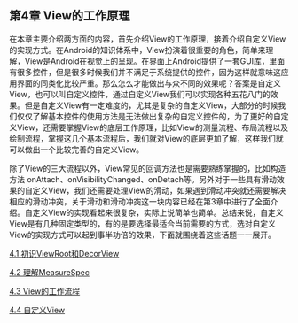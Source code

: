 ## 第4章 View的工作原理

在本章主要介绍两方面的内容，首先介绍View的工作原理，接着介绍自定义View的实现方式。在Android的知识体系中，View扮演着很重要的角色，简单来理解，View是Android在视觉上的呈现。在界面上Android提供了一套GUI库，里面有很多控件，但是很多时候我们并不满足于系统提供的控件，因为这样就意味这应用界面的同类化比较严重。那么怎么才能做出与众不同的效果呢？答案是自定义View，也可以叫自定义控件，通过自定义View我们可以实现各种五花八门的效果。但是自定义View有一定难度的，尤其是复杂的自定义View，大部分的时候我们仅仅了解基本控件的使用方法是无法做出复杂的自定义控件的，为了更好的自定义View，还需要掌握View的底层工作原理，比如View的测量流程、布局流程以及绘制流程，掌握这几个基本流程后，我们就对View的底层更加了解，这样我们就可以做出一个比较完善的自定义View。

除了View的三大流程以外，View常见的回调方法也是需要熟练掌握的，比如构造方法
onAttach、onVisibilityChanged、onDetach等。另外对于一些具有滑动效果的自定义View，我们还需要处理View的滑动，如果遇到滑动冲突就还需要解决相应的滑动冲突，关于滑动和滑动冲突这一块内容已经在第3章中进行了全面介绍。自定义View的实现看起来很复杂，实际上说简单也简单。总结来说，自定义View是有几种固定类型的，有的是要选择最适合当前需要的方式，选对自定义View的实现方式可以起到事半功倍的效果，下面就围绕着这些话题一一展开。

[4.1 初识ViewRoot和DecorView](4.1-初识ViewRoot和DecorView.md)

[4.2 理解MeasureSpec](4.2-理解MeasureSpec.md)

[4.3 View的工作流程](4.3-View的工作流程.md)

[4.4 自定义View](4.4-自定义View.md)